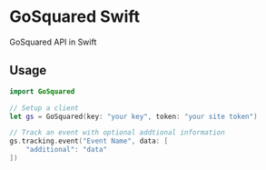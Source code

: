 # GoSquared Swift

GoSquared API in Swift

## Usage

```swift
import GoSquared

// Setup a client
let gs = GoSquared(key: "your key", token: "your site token")

// Track an event with optional addtional information
gs.tracking.event("Event Name", data: [
    "additional": "data"
])
```
